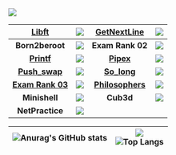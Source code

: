 <img src="https://badge42.herokuapp.com/api/stats/rbiodies?darkmode=true&privacyEmail=true&privacyCursus=true"/>


| **[Libft](https://github.com/maximkocheshev/libft)** | <img src="https://badge42.herokuapp.com/api/project/rbiodies/Libft"/> | **[GetNextLine](https://github.com/maximkocheshev/get_next_line)** | <img src="https://badge42.herokuapp.com/api/project/rbiodies/get_next_line"/> |
| :------------: | :------------: | :------------: | :------------: |
| **Born2beroot** | <img src="https://badge42.herokuapp.com/api/project/rbiodies/Born2beroot"/> | **Exam Rank 02** | <img src="https://badge42.herokuapp.com/api/project/rbiodies/Exam Rank 02"/> |
| **[Printf](https://github.com/maximkocheshev/ft_printf)** | <img src="https://badge42.herokuapp.com/api/project/rbiodies/ft_printf"/> | **[Pipex](https://github.com/maximkocheshev/pipex)** | <img src="https://badge42.herokuapp.com/api/project/rbiodies/pipex"/> | 
| **[Push_swap](https://github.com/maximkocheshev/push_swap)** | <img src="https://badge42.herokuapp.com/api/project/rbiodies/push_swap"/> | **[So_long](https://github.com/maximkocheshev/so_long)** | <img src="https://badge42.herokuapp.com/api/project/rbiodies/so_long"/> | 
| **[Exam Rank 03](https://github.com/maximkocheshev/examrank-03)** | <img src="https://badge42.herokuapp.com/api/project/rbiodies/Exam Rank 03"/> | **[Philosophers](https://github.com/maximkocheshev/philosophers)** | <img src="https://badge42.herokuapp.com/api/project/rbiodies/Philosophers"/> |
| **Minishell** | <img src="https://badge42.herokuapp.com/api/project/rbiodies/minishell"/> | **Cub3d** | <img src="https://badge42.herokuapp.com/api/project/rbiodies/cub3d"/> | 
| **NetPractice** | <img src="https://badge42.herokuapp.com/api/project/rbiodies/NetPractice"/> |

| ![Anurag's GitHub stats](https://github-readme-stats.vercel.app/api?username=maximkocheshev)  | ![](https://komarev.com/ghpvc/?username=maximkocheshev) <br> ![Top Langs](https://github-readme-stats.vercel.app/api/top-langs/?username=maximkocheshev&layout=compact&hide=Objective-C,Roff,Makefile&langs_count=6) |
| ------------ | ------------ |
